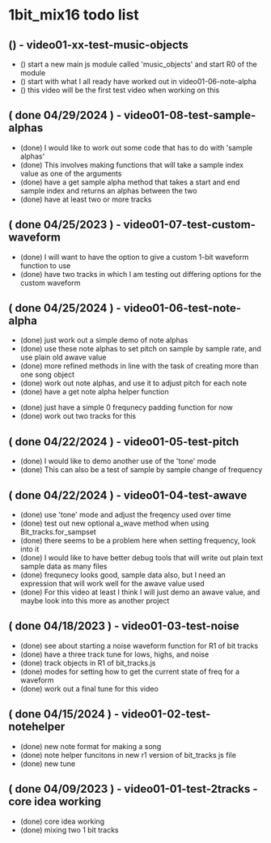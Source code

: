 # 1bit_mix16 todo list

## () - video01-xx-test-music-objects
* () start a new main js module called 'music\_objects' and start R0 of the module
* () start with what I all ready have worked out in video01-06-note-alpha
* () this video will be the first test video when working on this

## ( done 04/29/2024 ) - video01-08-test-sample-alphas
* (done) I would like to work out some code that has to do with 'sample alphas'
* (done) This involves making functions that will take a sample index value as one of the arguments
* (done) have a get sample alpha method that takes a start and end sample index and returns an alphas between the two
* (done) have at least two or more tracks

## ( done 04/25/2023 ) - video01-07-test-custom-waveform
* (done) I will want to have the option to give a custom 1-bit waveform function to use
* (done) have two tracks in which I am testing out differing options for the custom waveform

## ( done 04/25/2024 ) - video01-06-test-note-alpha
* (done) just work out a simple demo of note alphas
* (done) use these note alphas to set pitch on sample by sample rate, and use plain old awave value
* (done) more refined methods in line with the task of creating more than one song object
* (done) work out note alphas, and use it to adjust pitch for each note
* (done) have a get note alpha helper function 

<!-- 
    sample by sample alphas?
    
    There seems to be all kinds of problems when adjusting frequnecy on a sample by sample basis
    This must have something to do with the a_wave value used in conjunction with the frequnecy values
    That is that 80 hertz over a second is indeed 80 over a second, but if I start at 0 hertz and go
    up to 80 hertz, by then end of the the second a frequency of 80 would be much higher.
    
    The soultion to this would involve a new formula for a_wave values, or just stick to the same old
    per second a_wave value and figure out how to adjust frequnecy to get the desired outcomes. In any case
    At the time of this writing it would seem that my note alpha values are working just fine, and I have found
    no problems in the bit_tracks.js file or any other code. It might be best to just wrap up this video
    with a simple 0 freq pading function between notes for now, and explore this subject further in another video.

-->

* (done) just have a simple 0 frequnecy padding function for now
* (done) work out two tracks for this

## ( done 04/22/2024 ) - video01-05-test-pitch
* (done) I would like to demo another use of the 'tone' mode
* (done) This can also be a test of sample by sample change of frequency

## ( done 04/22/2024 ) - video01-04-test-awave
* (done) use 'tone' mode and adjust the freqency used over time
* (done) test out new optional a_wave method when using Bit_tracks.for_sampset
* (done) there seems to be a problem here when setting frequency, look into it
* (done) I would like to have better debug tools that will write out plain text sample data as many files
* (done) frequnecy looks good, sample data also, but I need an expression that will work well for the awave value used
* (done) For this video at least I think I will just demo an awave value, and maybe look into this more as another project

## ( done 04/18/2023 ) - video01-03-test-noise
* (done) see about starting a noise waveform function for R1 of bit tracks
* (done) have a three track tune for lows, highs, and noise
* (done) track objects in R1 of bit\_tracks.js
* (done) modes for setting how to get the current state of freq for a waveform
* (done) work out a final tune for this video

## ( done 04/15/2024 ) - video01-02-test-notehelper
* (done) new note format for making a song
* (done) note helper funcitons in new r1 version of bit_tracks js file
* (done) new tune 

## ( done 04/09/2023 ) - video01-01-test-2tracks - core idea working
* (done) core idea working
* (done) mixing two 1 bit tracks



